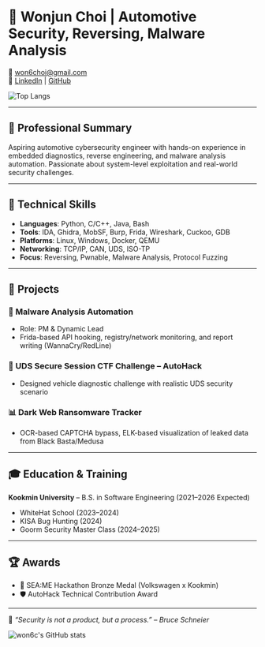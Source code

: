 # 🚀 Wonjun Choi | Automotive Security, Reversing, Malware Analysis

📧 won6choi@gmail.com  
🔗 [LinkedIn](https://linkedin.com/in/astradian) | [GitHub](https://github.com/won6c)

![Top Langs](https://github-readme-stats.vercel.app/api/top-langs/?username=won6c&layout=compact)

---

## 💼 Professional Summary
Aspiring automotive cybersecurity engineer with hands-on experience in embedded diagnostics, reverse engineering, and malware analysis automation. Passionate about system-level exploitation and real-world security challenges.

---

## 🔧 Technical Skills
- **Languages**: Python, C/C++, Java, Bash  
- **Tools**: IDA, Ghidra, MobSF, Burp, Frida, Wireshark, Cuckoo, GDB  
- **Platforms**: Linux, Windows, Docker, QEMU  
- **Networking**: TCP/IP, CAN, UDS, ISO-TP  
- **Focus**: Reversing, Pwnable, Malware Analysis, Protocol Fuzzing

---

## 🧪 Projects

### 🔐 Malware Analysis Automation
- Role: PM & Dynamic Lead  
- Frida-based API hooking, registry/network monitoring, and report writing (WannaCry/RedLine)

### 🚗 UDS Secure Session CTF Challenge – AutoHack
- Designed vehicle diagnostic challenge with realistic UDS security scenario

### 📊 Dark Web Ransomware Tracker
- OCR-based CAPTCHA bypass, ELK-based visualization of leaked data from Black Basta/Medusa

---

## 🎓 Education & Training
**Kookmin University** – B.S. in Software Engineering (2021–2026 Expected)  
- WhiteHat School (2023–2024)  
- KISA Bug Hunting (2024)  
- Goorm Security Master Class (2024–2025)

---

## 🏆 Awards
- 🥉 SEA:ME Hackathon Bronze Medal (Volkswagen x Kookmin)  
- 🛡️ AutoHack Technical Contribution Award

---

📌 _“Security is not a product, but a process.” – Bruce Schneier_

![won6c's GitHub stats](https://github-readme-stats.vercel.app/api?username=won6c&show_icons=true&theme=radical)  
